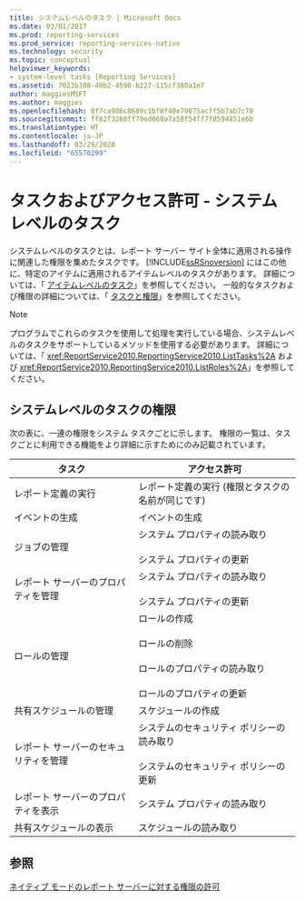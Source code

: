 ```yaml
---
title: システムレベルのタスク | Microsoft Docs
ms.date: 03/01/2017
ms.prod: reporting-services
ms.prod_service: reporting-services-native
ms.technology: security
ms.topic: conceptual
helpviewer_keywords:
- system-level tasks [Reporting Services]
ms.assetid: 7023b388-40b2-4590-b227-115cf380a1e7
author: maggiesMSFT
ms.author: maggies
ms.openlocfilehash: 0f7ca906c8689c1bf8f40e79875acff5b7ab7c70
ms.sourcegitcommit: ff82f3260ff79ed860a7a58f54ff7f0594851e6b
ms.translationtype: HT
ms.contentlocale: ja-JP
ms.lasthandoff: 03/29/2020
ms.locfileid: "65570299"
---
```

# <a name="tasks-and-permissions---system-level-tasks"></a>タスクおよびアクセス許可 - システム レベルのタスク
  システムレベルのタスクとは、レポート サーバー サイト全体に適用される操作に関連した権限を集めたタスクです。 [!INCLUDE[ssRSnoversion](../../includes/ssrsnoversion-md.md)] にはこの他に、特定のアイテムに適用されるアイテムレベルのタスクがあります。 詳細については、「 [アイテムレベルのタスク](../../reporting-services/security/tasks-and-permissions-item-level-tasks.md)」を参照してください。 一般的なタスクおよび権限の詳細については、「 [タスクと権限](../../reporting-services/security/tasks-and-permissions.md)」を参照してください。  
  
> [!NOTE]  
>  プログラムでこれらのタスクを使用して処理を実行している場合、システムレベルのタスクをサポートしているメソッドを使用する必要があります。 詳細については、「 <xref:ReportService2010.ReportingService2010.ListTasks%2A> および <xref:ReportService2010.ReportingService2010.ListRoles%2A>」を参照してください。  
  
## <a name="permissions-in-system-level-tasks"></a>システムレベルのタスクの権限  
 次の表に、一連の権限をシステム タスクごとに示します。 権限の一覧は、タスクごとに利用できる機能をより詳細に示すためにのみ記載されています。  
  
|タスク|アクセス許可|  
|----------|-----------------|  
|レポート定義の実行|レポート定義の実行 (権限とタスクの名前が同じです)|  
|イベントの生成|イベントの生成|  
|ジョブの管理|システム プロパティの読み取り<br /><br /> システム プロパティの更新|  
|レポート サーバーのプロパティを管理|システム プロパティの読み取り<br /><br /> システム プロパティの更新|  
|ロールの管理|ロールの作成<br /><br /> ロールの削除<br /><br /> ロールのプロパティの読み取り<br /><br /> ロールのプロパティの更新|  
|共有スケジュールの管理|スケジュールの作成|  
|レポート サーバーのセキュリティを管理|システムのセキュリティ ポリシーの読み取り<br /><br /> システムのセキュリティ ポリシーの更新|  
|レポート サーバーのプロパティを表示|システム プロパティの読み取り|  
|共有スケジュールの表示|スケジュールの読み取り|  
  
## <a name="see-also"></a>参照  
 [ネイティブ モードのレポート サーバーに対する権限の許可](../../reporting-services/security/granting-permissions-on-a-native-mode-report-server.md)  
  
  
